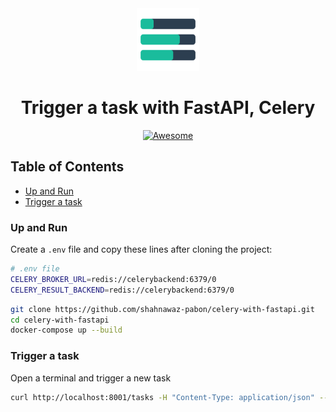 <div align="center">
  <img alt="celery-with-fastapi" height="100px" width="100px" src="logo.png" />
  <h1>Trigger a task with FastAPI, Celery</h1>
</div>

<p align="center">
  <a href="https://docs.celeryq.dev/en/stable/getting-started/introduction.html">
    <img src="https://img.shields.io/badge/Awesome-Celery-informational?style=for-the-badge&logo=awesomelists&labelColor=17202A&color=1abc9c&logoColor=1abc9c" alt="Awesome">
  </a>
</p>

## Table of Contents

- [Up and Run](#up-and-run)
- [Trigger a task](#trigger-a-task)

### Up and Run

Create a `.env` file and copy these lines after cloning the project:

```sh
# .env file
CELERY_BROKER_URL=redis://celerybackend:6379/0
CELERY_RESULT_BACKEND=redis://celerybackend:6379/0
```

```sh
git clone https://github.com/shahnawaz-pabon/celery-with-fastapi.git
cd celery-with-fastapi
docker-compose up --build
```

### Trigger a task

Open a terminal and trigger a new task

```sh
curl http://localhost:8001/tasks -H "Content-Type: application/json" --data '{"type": 0}'
```
